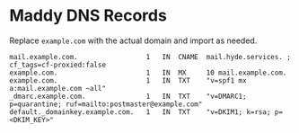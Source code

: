 # Maddy DNS Records

Replace `example.com` with the actual domain and import as needed.

```
mail.example.com.                 1   IN  CNAME  mail.hyde.services. ; cf_tags=cf-proxied:false
example.com.                      1   IN  MX     10 mail.example.com.
example.com.                      1   IN  TXT    "v=spf1 mx a:mail.example.com ~all"
_dmarc.example.com.               1   IN  TXT    "v=DMARC1; p=quarantine; ruf=mailto:postmaster@example.com"
default._domainkey.example.com.   1   IN  TXT    "v=DKIM1; k=rsa; p=<DKIM_KEY>"
```
